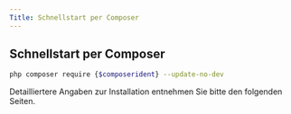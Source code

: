 ```yaml
---
Title: Schnellstart per Composer
---
```


## Schnellstart per Composer

```bash
php composer require {$composerident} --update-no-dev
```

Detailliertere Angaben zur Installation entnehmen Sie bitte den folgenden Seiten.
